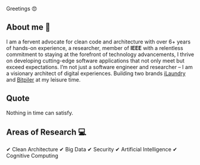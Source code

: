 Greetings :heart_eyes:

## About me :man:

I am a fervent advocate for clean code and architecture with over 6+ years of hands-on experience, a researcher, member of **IEEE** with a relentless commitment to staying at the forefront of technology advancements, I thrive on developing cutting-edge software applications that not only meet but exceed expectations. I’m not just a software engineer and researcher – I am a visionary architect of digital experiences. Building two brands [iLaundry](https://ilaundry.app) and [Bitpiler](https://bitpiler.com) at my leisure time.

## Quote
Nothing in time can satisfy. 

## Areas of Research :computer:

✔ Clean Architecture 
✔ Big Data
✔ Security
✔ Artificial Intelligence
✔ Cognitive Computing 
